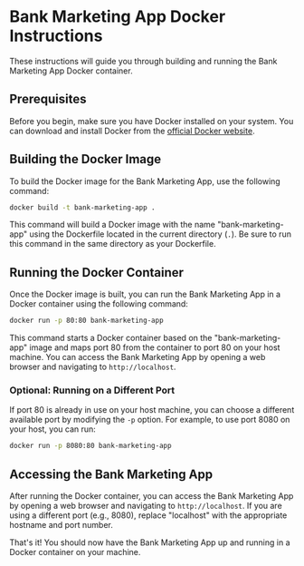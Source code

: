 # Bank Marketing App Docker Instructions

These instructions will guide you through building and running the Bank Marketing App Docker container.

## Prerequisites

Before you begin, make sure you have Docker installed on your system. You can download and install Docker from the [official Docker website](https://www.docker.com/get-started).

## Building the Docker Image

To build the Docker image for the Bank Marketing App, use the following command:

```bash
docker build -t bank-marketing-app .
```

This command will build a Docker image with the name "bank-marketing-app" using the Dockerfile located in the current directory (`.`). Be sure to run this command in the same directory as your Dockerfile.

## Running the Docker Container

Once the Docker image is built, you can run the Bank Marketing App in a Docker container using the following command:

```bash
docker run -p 80:80 bank-marketing-app
```

This command starts a Docker container based on the "bank-marketing-app" image and maps port 80 from the container to port 80 on your host machine. You can access the Bank Marketing App by opening a web browser and navigating to `http://localhost`.

### Optional: Running on a Different Port

If port 80 is already in use on your host machine, you can choose a different available port by modifying the `-p` option. For example, to use port 8080 on your host, you can run:

```bash
docker run -p 8080:80 bank-marketing-app
```


## Accessing the Bank Marketing App

After running the Docker container, you can access the Bank Marketing App by opening a web browser and navigating to `http://localhost`. If you are using a different port (e.g., 8080), replace "localhost" with the appropriate hostname and port number.

That's it! You should now have the Bank Marketing App up and running in a Docker container on your machine.
